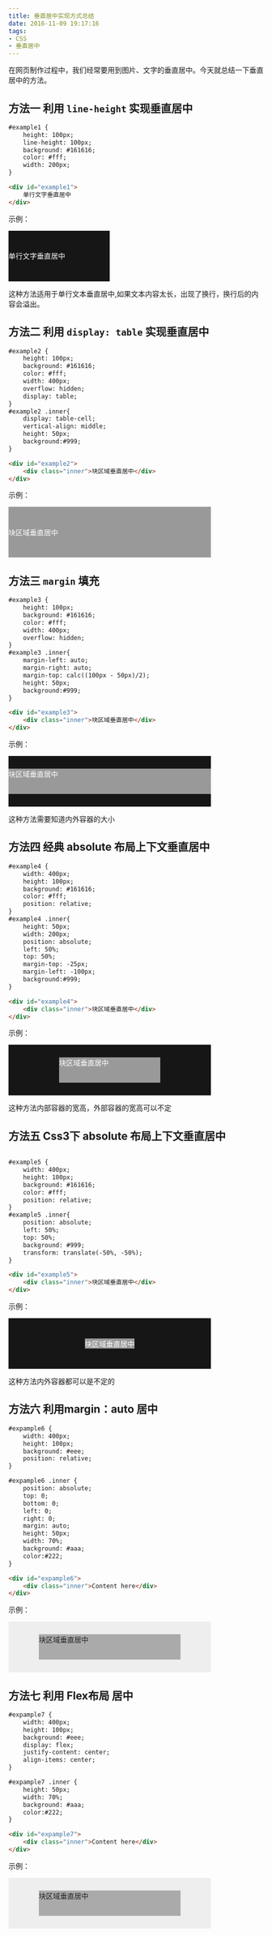 ```yaml
---
title: 垂直居中实现方式总结
date: 2016-11-09 19:17:16
tags:
- CSS
- 垂直居中
---
```

在网页制作过程中，我们经常要用到图片、文字的垂直居中。今天就总结一下垂直居中的方法。

## 方法一 利用 `line-height` 实现垂直居中

``` html
#example1 {
    height: 100px;
    line-height: 100px;
    background: #161616;
    color: #fff;
    width: 200px;
}

<div id="example1">
    单行文字垂直居中
</div>
```
示例：
<style type="text/css">#example1 {height: 100px;line-height: 100px;background: #161616;color: #fff;width: 200px;}</style>
<div id="example1">单行文字垂直居中</div>

这种方法适用于单行文本垂直居中,如果文本内容太长，出现了换行，换行后的内容会溢出。

## 方法二 利用  `display: table` 实现垂直居中
``` html
#example2 {
    height: 100px;
    background: #161616;
    color: #fff;
    width: 400px;
    overflow: hidden;
    display: table;
}
#example2 .inner{
    display: table-cell;
    vertical-align: middle;
    height: 50px;
    background:#999;
}

<div id="example2">
    <div class="inner">块区域垂直居中</div>
</div>
```
示例：
<style type="text/css">#example2 {height: 100px;color: #fff; width: 400px;overflow: hidden;display: table;}#example2 .inner{display: table-cell;vertical-align: middle;background:#999;}</style>
<div id="example2"><div class="inner">块区域垂直居中</div></div>

## 方法三 `margin` 填充

``` html
#example3 {
    height: 100px;
    background: #161616;
    color: #fff;
    width: 400px;
    overflow: hidden;
}
#example3 .inner{
    margin-left: auto;
    margin-right: auto;
    margin-top: calc((100px - 50px)/2);
    height: 50px;
    background:#999;
}

<div id="example3">
    <div class="inner">块区域垂直居中</div>
</div>
```
示例：
<style type="text/css">#example3 {height: 100px;background: #161616;color: #fff;width: 400px;overflow: hidden;}#example3 .inner{margin-left: auto;margin-right: auto;margin-top: calc((100px - 50px)/2);height: 50px;background:#999;}</style>
<div id="example3"><div class="inner">块区域垂直居中</div></div>

这种方法需要知道内外容器的大小

## 方法四 经典 absolute 布局上下文垂直居中

``` html
#example4 {
    width: 400px;
    height: 100px;
    background: #161616;
    color: #fff;
    position: relative;
}
#example4 .inner{
    height: 50px;
    width: 200px;
    position: absolute;
    left: 50%;
    top: 50%;
    margin-top: -25px;
    margin-left: -100px;
    background:#999;
}

<div id="example4">
    <div class="inner">块区域垂直居中</div>
</div>
```
示例：
<style type="text/css">#example4 {width: 400px;height: 100px;background: #161616;color: #fff;position: relative;}#example4 .inner{height: 50px;width: 200px;position: absolute;left: 50%;top: 50%; margin-top: -25px;margin-left: -100px;background:#999;}</style>
<div id="example4"><div class="inner">块区域垂直居中</div></div>

这种方法内部容器的宽高，外部容器的宽高可以不定

## 方法五 Css3下 absolute 布局上下文垂直居中

``` html

#example5 {
    width: 400px;
    height: 100px;
    background: #161616;
    color: #fff;
    position: relative;
}
#example5 .inner{
    position: absolute;
    left: 50%;
    top: 50%;
    background: #999;
    transform: translate(-50%, -50%);
}

<div id="example5">
    <div class="inner">块区域垂直居中</div>
</div>
```
示例：
<style type="text/css">#example5 {width: 400px;height: 100px;background: #161616;color: #fff;position: relative;}#example5 .inner{position: absolute;left: 50%;top: 50%;background: #999;transform: translate(-50%, -50%);}</style>
<div id="example5"><div class="inner">块区域垂直居中</div></div>

这种方法内外容器都可以是不定的

## 方法六 利用margin：auto 居中

``` html
#expample6 {
    width: 400px;
    height: 100px;
    background: #eee;
    position: relative;
}

#expample6 .inner {
    position: absolute;
    top: 0;
    bottom: 0;
    left: 0;
    right: 0;
    margin: auto;
    height: 50px;
    width: 70%;
    background: #aaa;
    color:#222;
}

<div id="expample6">
    <div class="inner">Content here</div>
</div>
```
示例：
<style type="text/css">#expample6 {width: 400px;height: 100px;background: #eee;position: relative;}#expample6 .inner {position: absolute;top: 0;bottom: 0;left: 0;right: 0;margin: auto;height: 50px;width: 70%;background: #aaa;color:#222;}</style><div id="expample6"><div class="inner">块区域垂直居中</div></div>

## 方法七 利用 Flex布局 居中

``` html
#expample7 {
    width: 400px;
    height: 100px;
    background: #eee;
    display: flex;
    justify-content: center;
    align-items: center;
}

#expample7 .inner {
    height: 50px;
    width: 70%;
    background: #aaa;
    color:#222;
}

<div id="expample7">
    <div class="inner">Content here</div>
</div>
```
示例：
<style type="text/css">#expample7 {width: 400px;height: 100px;background: #eee;display: flex;justify-content: center;align-items: center;}#expample7 .inner {height: 50px;width: 70%;background: #aaa;color:#222;}</style>
<div id="expample7"><div class="inner">块区域垂直居中</div></div>



